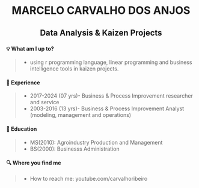 
# <p align=center>MARCELO CARVALHO DOS ANJOS</p>

## <p align=center>Data Analysis & Kaizen Projects</p>


#### :bulb: What am I up to?
>- using r programming language, linear programming and business intelligence tools in kaizen projects. 

#### :runner: Experience
>- 2017-2024 (07 yrs)- Business & Process Improvement researcher and service
>- 2003-2016 (13 yrs)- Business & Process Improvement Analyst (modeling, management and operations)

#### :school: Education
>- MS(2010): Agroindustry Production and Management
>- BS(2000): Businesss Administration

#### :mag: Where you find me
>- How to reach me: youtube.com/carvalhoribeiro

<!--
**factorialmap/factorialmap** is a ✨ _special_ ✨ repository because its `README.md` (this file) appears on your GitHub profile.

-->


